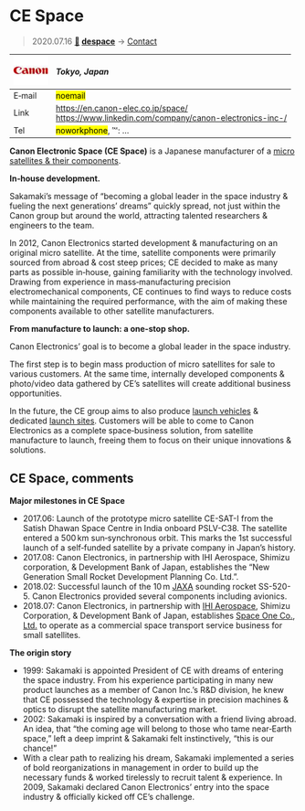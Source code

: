 # CE Space
> 2020.07.16 **[🚀](../index/index.md) [despace](index.md)** → [Contact](contact.md)

|[![](f/contact/c/canon_elec_logo1_thumb.jpg)](f/contact/c/canon_elec_logo1.png)|*Tokyo, Japan*|
|:--|:--|
|E‑mail| <mark>noemail</mark> |
|Link| <https://en.canon-elec.co.jp/space/><br> <https://www.linkedin.com/company/canon-electronics-inc-/> |
|Tel| <mark>noworkphone</mark>, ℻: … |

**Canon Electronic Space (CE Space)** is a Japanese manufacturer of a [micro satellites & their components](sc.md).

**In‑house development.**

Sakamaki’s message of “becoming a global leader in the space industry & fueling the next generations’ dreams” quickly spread, not just within the Canon group but around the world, attracting talented researchers & engineers to the team.

In 2012, Canon Electronics started development & manufacturing on an original micro satellite. At the time, satellite components were primarily sourced from abroad & cost steep prices; CE decided to make as many parts as possible in‑house, gaining familiarity with the technology involved. Drawing from experience in mass‑manufacturing precision electromechanical components, CE continues to find ways to reduce costs while maintaining the required performance, with the aim of making these components available to other satellite manufacturers.

**From manufacture to launch: a one‑stop shop.**

Canon Electronics’ goal is to become a global leader in the space industry.

The first step is to begin mass production of micro satellites for sale to various customers. At the same time, internally developed components & photo/video data gathered by CE’s satellites will create additional business opportunities.

In the future, the CE group aims to also produce [launch vehicles](lv.md) & dedicated [launch sites](spaceport.md). Customers will be able to come to Canon Electronics as a complete space‑business solution, from satellite manufacture to launch, freeing them to focus on their unique innovations & solutions.

<p style="page-break-after:always"> </p>

## CE Space, comments

**Major milestones in CE Space**

   - 2017.06: Launch of the prototype micro satellite CE-SAT-I from the Satish Dhawan Space Centre in India onboard PSLV-C38. The satellite entered a 500 km sun‑synchronous orbit. This marks the 1st successful launch of a self‑funded satellite by a private company in Japan’s history.
   - 2017.08: Canon Electronics, in partnership with IHI Aerospace, Shimizu corporation, & Development Bank of Japan, establishes the “New Generation Small Rocket Development Planning Co. Ltd.”.
   - 2018.02: Successful launch of the 10 m [JAXA](zz_jaxa.md) sounding rocket SS-520-5. Canon Electronics provided several components including avionics.
   - 2018.07: Canon Electronics, in partnership with [IHI Aerospace](zz_ihi.md), Shimizu Corporation, & Development Bank of Japan, establishes [Space One Co., Ltd.](zz_space_one_co.md) to operate as a commercial space transport service business for small satellites.

**The origin story**

   - 1999: Sakamaki is appointed President of CE with dreams of entering the space industry. From his experience participating in many new product launches as a member of Canon Inc.’s R&D division, he knew that CE possessed the technology & expertise in precision machines & optics to disrupt the satellite manufacturing market.
   - 2002: Sakamaki is inspired by a conversation with a friend living abroad. An idea, that “the coming age will belong to those who tame near‑Earth space,” left a deep imprint & Sakamaki felt instinctively, “this is our chance!”
   - With a clear path to realizing his dream, Sakamaki implemented a series of bold reorganizations in management in order to build up the necessary funds & worked tirelessly to recruit talent & experience. In 2009, Sakamaki declared Canon Electronics’ entry into the space industry & officially kicked off CE’s challenge.

